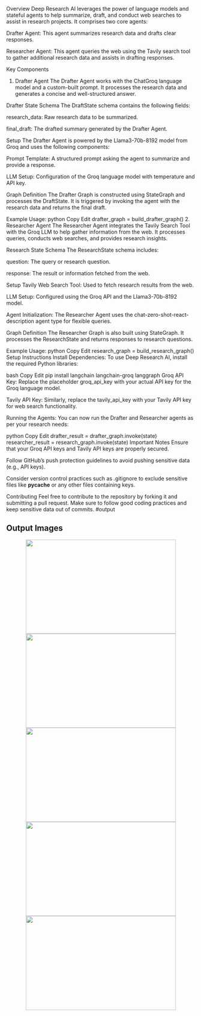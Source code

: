 Overview
Deep Research AI leverages the power of language models and stateful agents to help summarize, draft, and conduct web searches to assist in research projects. It comprises two core agents:

Drafter Agent: This agent summarizes research data and drafts clear responses.

Researcher Agent: This agent queries the web using the Tavily search tool to gather additional research data and assists in drafting responses.

Key Components
1. Drafter Agent
The Drafter Agent works with the ChatGroq language model and a custom-built prompt. It processes the research data and generates a concise and well-structured answer.

Drafter State Schema
The DraftState schema contains the following fields:

research_data: Raw research data to be summarized.

final_draft: The drafted summary generated by the Drafter Agent.

Setup
The Drafter Agent is powered by the Llama3-70b-8192 model from Groq and uses the following components:

Prompt Template: A structured prompt asking the agent to summarize and provide a response.

LLM Setup: Configuration of the Groq language model with temperature and API key.

Graph Definition
The Drafter Graph is constructed using StateGraph and processes the DraftState. It is triggered by invoking the agent with the research data and returns the final draft.

Example Usage:
python
Copy
Edit
drafter_graph = build_drafter_graph()
2. Researcher Agent
The Researcher Agent integrates the Tavily Search Tool with the Groq LLM to help gather information from the web. It processes queries, conducts web searches, and provides research insights.

Research State Schema
The ResearchState schema includes:

question: The query or research question.

response: The result or information fetched from the web.

Setup
Tavily Web Search Tool: Used to fetch research results from the web.

LLM Setup: Configured using the Groq API and the Llama3-70b-8192 model.

Agent Initialization: The Researcher Agent uses the chat-zero-shot-react-description agent type for flexible queries.

Graph Definition
The Researcher Graph is also built using StateGraph. It processes the ResearchState and returns responses to research questions.

Example Usage:
python
Copy
Edit
research_graph = build_research_graph()
Setup Instructions
Install Dependencies: To use Deep Research AI, install the required Python libraries:

bash
Copy
Edit
pip install langchain langchain-groq langgraph
Groq API Key: Replace the placeholder groq_api_key with your actual API key for the Groq language model.

Tavily API Key: Similarly, replace the tavily_api_key with your Tavily API key for web search functionality.

Running the Agents: You can now run the Drafter and Researcher agents as per your research needs:

python
Copy
Edit
drafter_result = drafter_graph.invoke(state)
researcher_result = research_graph.invoke(state)
Important Notes
Ensure that your Groq API keys and Tavily API keys are properly secured.

Follow GitHub’s push protection guidelines to avoid pushing sensitive data (e.g., API keys).

Consider version control practices such as .gitignore to exclude sensitive files like __pycache__ or any other files containing keys.

Contributing
Feel free to contribute to the repository by forking it and submitting a pull request. Make sure to follow good coding practices and keep sensitive data out of commits.
#output
## Output Images

<p align="center">
  <img src="assests/output1.png" width="400" height="250">
  <img src="assests/output2.png" width="400" height="250">
  <img src="assests/output3.png" width="400" height="250">
  <img src="assests/output4.png" width="400" height="250">
  <img src="assests/output5.png" width="400" height="250">
</p>

